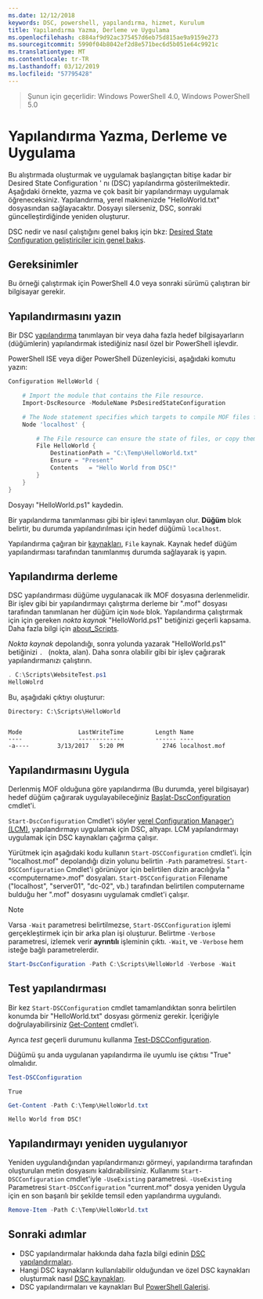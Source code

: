 ```yaml
---
ms.date: 12/12/2018
keywords: DSC, powershell, yapılandırma, hizmet, Kurulum
title: Yapılandırma Yazma, Derleme ve Uygulama
ms.openlocfilehash: c884af9d92ac375457d6eb75d815ae9a9159e273
ms.sourcegitcommit: 5990f04b8042ef2d8e571bec6d5b051e64c9921c
ms.translationtype: MT
ms.contentlocale: tr-TR
ms.lasthandoff: 03/12/2019
ms.locfileid: "57795428"
---
```

> Şunun için geçerlidir: Windows PowerShell 4.0, Windows PowerShell 5.0

# <a name="write-compile-and-apply-a-configuration"></a>Yapılandırma Yazma, Derleme ve Uygulama

Bu alıştırmada oluşturmak ve uygulamak başlangıçtan bitişe kadar bir Desired State Configuration ' nı (DSC) yapılandırma gösterilmektedir.
Aşağıdaki örnekte, yazma ve çok basit bir yapılandırmayı uygulamak öğreneceksiniz. Yapılandırma, yerel makinenizde "HelloWorld.txt" dosyasından sağlayacaktır. Dosyayı silerseniz, DSC, sonraki güncelleştirdiğinde yeniden oluşturur.

DSC nedir ve nasıl çalıştığını genel bakış için bkz: [Desired State Configuration geliştiriciler için genel bakış](../overview/overview.md).

## <a name="requirements"></a>Gereksinimler

Bu örneği çalıştırmak için PowerShell 4.0 veya sonraki sürümü çalıştıran bir bilgisayar gerekir.

## <a name="write-the-configuration"></a>Yapılandırmasını yazın

Bir DSC [yapılandırma](configurations.md) tanımlayan bir veya daha fazla hedef bilgisayarların (düğümlerin) yapılandırmak istediğiniz nasıl özel bir PowerShell işlevdir.

PowerShell ISE veya diğer PowerShell Düzenleyicisi, aşağıdaki komutu yazın:

```powershell
Configuration HelloWorld {

    # Import the module that contains the File resource.
    Import-DscResource -ModuleName PsDesiredStateConfiguration

    # The Node statement specifies which targets to compile MOF files for, when this configuration is executed.
    Node 'localhost' {

        # The File resource can ensure the state of files, or copy them from a source to a destination with persistent updates.
        File HelloWorld {
            DestinationPath = "C:\Temp\HelloWorld.txt"
            Ensure = "Present"
            Contents   = "Hello World from DSC!"
        }
    }
}
```

Dosyayı "HelloWorld.ps1" kaydedin.

Bir yapılandırma tanımlanması gibi bir işlevi tanımlayan olur. **Düğüm** blok belirtir, bu durumda yapılandırılması için hedef düğümü `localhost`.

Yapılandırma çağıran bir [kaynakları](../resources/resources.md), `File` kaynak. Kaynak hedef düğüm yapılandırması tarafından tanımlanmış durumda sağlayarak iş yapın.

## <a name="compile-the-configuration"></a>Yapılandırma derleme

DSC yapılandırması düğüme uygulanacak ilk MOF dosyasına derlenmelidir.
Bir işlev gibi bir yapılandırmayı çalıştırma derleme bir ".mof" dosyası tarafından tanımlanan her düğüm için `Node` blok.
Yapılandırma çalıştırmak için için gereken *nokta kaynak* "HelloWorld.ps1" betiğinizi geçerli kapsama.
Daha fazla bilgi için [about_Scripts](/powershell/module/microsoft.powershell.core/about/about_scripts?view=powershell-6#script-scope-and-dot-sourcing).

<!-- markdownlint-disable MD038 -->
*Nokta kaynak* depolandığı, sonra yolunda yazarak "HelloWorld.ps1" betiğinizi `. ` (nokta, alan). Daha sonra olabilir gibi bir işlev çağırarak yapılandırmanızı çalıştırın.
<!-- markdownlint-enable MD038 -->

```powershell
. C:\Scripts\WebsiteTest.ps1
HelloWolrd
```

Bu, aşağıdaki çıktıyı oluşturur:

```output
Directory: C:\Scripts\HelloWorld


Mode                LastWriteTime         Length Name
----                -------------         ------ ----
-a----        3/13/2017   5:20 PM           2746 localhost.mof
```

## <a name="apply-the-configuration"></a>Yapılandırmasını Uygula

Derlenmiş MOF olduğuna göre yapılandırma (Bu durumda, yerel bilgisayar) hedef düğüm çağırarak uygulayabileceğiniz [Başlat-DscConfiguration](/powershell/module/psdesiredstateconfiguration/start-dscconfiguration) cmdlet'i.

`Start-DscConfiguration` Cmdlet'i söyler [yerel Configuration Manager'ı (LCM)](../managing-nodes/metaConfig.md), yapılandırmayı uygulamak için DSC, altyapı.
LCM yapılandırmayı uygulamak için DSC kaynakları çağırma çalışır.

Yürütmek için aşağıdaki kodu kullanın `Start-DSCConfiguration` cmdlet'i. İçin "localhost.mof" depolandığı dizin yolunu belirtin `-Path` parametresi. `Start-DSCConfiguration` Cmdlet'i görünüyor için belirtilen dizin aracılığıyla "\<computername\>.mof" dosyaları. `Start-DSCConfiguration` Filename ("localhost", "server01", "dc-02", vb.) tarafından belirtilen computername bulduğu her ".mof" dosyasını uygulamak cmdlet'i çalışır.

> [!NOTE]
> Varsa `-Wait` parametresi belirtilmezse, `Start-DSCConfiguration` işlemi gerçekleştirmek için bir arka plan işi oluşturur. Belirtme `-Verbose` parametresi, izlemek verir **ayrıntılı** işleminin çıktı. `-Wait`, ve `-Verbose` hem isteğe bağlı parametrelerdir.

```powershell
Start-DscConfiguration -Path C:\Scripts\HelloWorld -Verbose -Wait
```

## <a name="test-the-configuration"></a>Test yapılandırması

Bir kez `Start-DSCConfiguration` cmdlet tamamlandıktan sonra belirtilen konumda bir "HelloWorld.txt" dosyası görmeniz gerekir. İçeriğiyle doğrulayabilirsiniz [Get-Content](/powershell/module/microsoft.powershell.management/get-content) cmdlet'i.

Ayrıca *test* geçerli durumunu kullanma [Test-DSCConfiguration](/powershell/module/psdesiredstateconfiguration/Test-DSCConfiguration).

Düğümü şu anda uygulanan yapılandırma ile uyumlu ise çıktısı "True" olmalıdır.

```powershell
Test-DSCConfiguration
```

```output
True
```

```powershell
Get-Content -Path C:\Temp\HelloWorld.txt
```

```output
Hello World from DSC!
```

## <a name="re-applying-the-configuration"></a>Yapılandırmayı yeniden uygulanıyor

Yeniden uygulandığından yapılandırmanızı görmeyi, yapılandırma tarafından oluşturulan metin dosyasını kaldırabilirsiniz. Kullanımı `Start-DSCConfiguration` cmdlet'iyle `-UseExisting` parametresi. `-UseExisting` Parametresi `Start-DSCConfiguration` "current.mof" dosya yeniden Uygula için en son başarılı bir şekilde temsil eden yapılandırma uygulandı.

```powershell
Remove-Item -Path C:\Temp\HelloWorld.txt
```

## <a name="next-steps"></a>Sonraki adımlar

- DSC yapılandırmalar hakkında daha fazla bilgi edinin [DSC yapılandırmaları](configurations.md).
- Hangi DSC kaynakların kullanılabilir olduğundan ve özel DSC kaynakları oluşturmak nasıl [DSC kaynakları](../resources/resources.md).
- DSC yapılandırmaları ve kaynakları Bul [PowerShell Galerisi](https://www.powershellgallery.com/).

